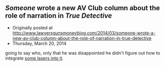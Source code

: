 ## <em>Someone</em> wrote a new AV Club column about the role of narration in <em>True Detective</em>

 * Originally posted at http://www.lawyersgunsmoneyblog.com/2014/03/someone-wrote-a-new-av-club-column-about-the-role-of-narration-in-true-detective
 * Thursday, March 20, 2014

  going to say who, only that he was disappointed he didn't figure out how to integrate [some lasers into it](http://www.avclub.com/article/true-detective-teaches-us-trust-liars-202414).